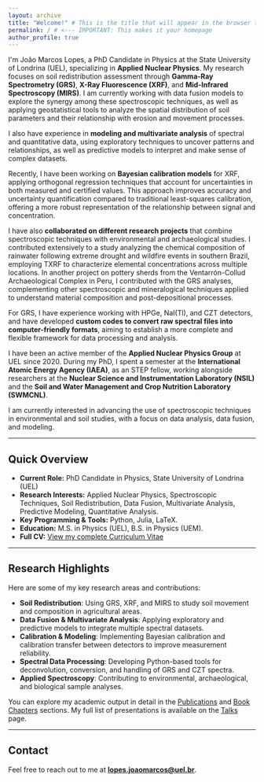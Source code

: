 ```yaml
---
layout: archive
title: "Welcome!" # This is the title that will appear in the browser tab and on the page itself
permalink: / # <--- IMPORTANT: This makes it your homepage
author_profile: true
---
```



I'm João Marcos Lopes, a PhD Candidate in Physics at the State University of Londrina (UEL), specializing in **Applied Nuclear Physics**. My research focuses on soil redistribution assessment through **Gamma-Ray Spectrometry (GRS)**, **X-Ray Fluorescence (XRF)**, and **Mid-Infrared Spectroscopy (MIRS)**. I am currently working with data fusion models to explore the synergy among these spectroscopic techniques, as well as applying geostatistical tools to analyze the spatial distribution of soil parameters and their relationship with erosion and movement processes.

I also have experience in **modeling and multivariate analysis** of spectral and quantitative data, using exploratory techniques to uncover patterns and relationships, as well as predictive models to interpret and make sense of complex datasets.

Recently, I have been working on **Bayesian calibration models** for XRF, applying orthogonal regression techniques that account for uncertainties in both measured and certified values. This approach improves accuracy and uncertainty quantification compared to traditional least-squares calibration, offering a more robust representation of the relationship between signal and concentration.

I have also **collaborated on different research projects** that combine spectroscopic techniques with environmental and archaeological studies. I contributed extensively to a study analyzing the chemical composition of rainwater following extreme drought and wildfire events in southern Brazil, employing TXRF to characterize elemental concentrations across multiple locations. In another project on pottery sherds from the Ventarrón-Collud Archaeological Complex in Peru, I contributed with the GRS analyses, complementing other spectroscopic and mineralogical techniques applied to understand material composition and post-depositional processes.

For GRS, I have experience working with HPGe, NaI(Tl), and CZT detectors, and have developed **custom codes to convert raw spectral files into computer-friendly formats**, aiming to establish a more complete and flexible framework for data processing and analysis.

I have been an active member of the **Applied Nuclear Physics Group** at UEL since 2020. During my PhD, I spent a semester at the **International Atomic Energy Agency (IAEA)**, as an STEP fellow, working alongside researchers at the **Nuclear Science and Instrumentation Laboratory (NSIL)** and the **Soil and Water Management and Crop Nutrition Laboratory (SWMCNL)**. 

I am currently interested in advancing the use of spectroscopic techniques in environmental and soil studies, with a focus on data analysis, data fusion, and modeling.


---

## Quick Overview

* **Current Role:** PhD Candidate in Physics, State University of Londrina (UEL)
* **Research Interests:** Applied Nuclear Physics, Spectroscopic Techniques, Soil Redistribution, Data Fusion, Multivariate Analysis, Predictive Modeling, Quantitative Analysis.
* **Key Programming & Tools:** Python, Julia, LaTeX.
* **Education:** M.S. in Physics (UEL), B.S. in Physics (UEM).
* **Full CV:** [View my complete Curriculum Vitae](/cv/)

---

## Research Highlights

Here are some of my key research areas and contributions:

* **Soil Redistribution**: Using GRS, XRF, and MIRS to study soil movement and composition in agricultural areas.
* **Data Fusion & Multivariate Analysis**: Applying exploratory and predictive models to integrate multiple spectral datasets.
* **Calibration & Modeling**: Implementing Bayesian calibration and calibration transfer between detectors to improve measurement reliability.
* **Spectral Data Processing**: Developing Python-based tools for deconvolution, conversion, and handling of GRS and CZT spectra.
* **Applied Spectroscopy**: Contributing to environmental, archaeological, and biological sample analyses.

You can explore my academic output in detail in the [Publications](/publications/) and [Book Chapters](/bookchapters/) sections. My full list of presentations is available on the [Talks](/talks/) page.

---

## Contact

Feel free to reach out to me at **[lopes.joaomarcos@uel.br](mailto:lopes.joaomarcos@uel.br)**.